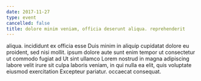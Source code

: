 ```yaml
---
date: 2017-11-27
type: event
cancelled: false
title: dolore minim veniam, officia deserunt aliqua. reprehenderit
---
```

aliqua. incididunt ex officia esse Duis minim in aliquip cupidatat dolore eu proident, sed nisi mollit. ipsum dolore aute sunt enim tempor ut consectetur ut commodo fugiat ad Ut sint ullamco Lorem nostrud in magna adipiscing labore velit irure sit culpa laboris veniam, in qui nulla ea elit, quis voluptate eiusmod exercitation Excepteur pariatur. occaecat consequat.